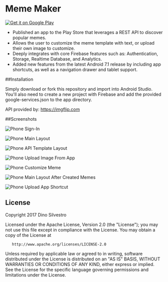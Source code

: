 # Meme Maker

<a href='https://play.google.com/store/apps/details?id=com.dinosilvestro.mememaker&hl=en&pcampaignid=MKT-Other-global-all-co-prtnr-py-PartBadge-Mar2515-1'><img alt='Get it on Google Play' src='https://play.google.com/intl/en_us/badges/images/generic/en_badge_web_generic.png'/></a>

- Published an app to the Play Store that leverages a REST API to discover popular memes.
- Allows the user to customize the meme template with text, or upload their own image to customize.
- Deeply integrates with core Firebase features such as: Authentication, Storage, Realtime Database, and Analytics.
- Added new features from the latest Android 7.1 release by including app shortcuts, as well as a navigation drawer and tablet support.

##Installation

Simply download or fork this repository and import into Android Studio. You'll also need to create a new project with Firebase and add the provided google-services.json to the app directory.

API provided by: https://imgflip.com

##Screenshots 

![Phone Sign-In](http://i.imgur.com/mcU6IE6.png)

![Phone Main Layout](http://i.imgur.com/2Wq3nWG.png)

![Phone API Template Layout](http://i.imgur.com/7Pdiu5n.png)

![Phone Upload Image From App](http://i.imgur.com/Bvwzbk8.png)

![Phone Customize Meme](http://i.imgur.com/kiq01hn.png)

![Phone Main Layout After Created Memes](http://i.imgur.com/eVvqGbB.png)

![Phone Upload App Shortcut](http://i.imgur.com/rGSSPwf.png)

## License

Copyright 2017 Dino Silvestro

   Licensed under the Apache License, Version 2.0 (the "License");
   you may not use this file except in compliance with the License.
   You may obtain a copy of the License at

       http://www.apache.org/licenses/LICENSE-2.0

   Unless required by applicable law or agreed to in writing, software
   distributed under the License is distributed on an "AS IS" BASIS,
   WITHOUT WARRANTIES OR CONDITIONS OF ANY KIND, either express or implied.
   See the License for the specific language governing permissions and
   limitations under the License.
